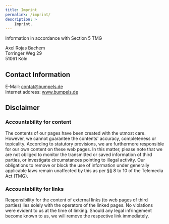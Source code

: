 ```yaml
---
title: Imprint
permalink: /imprint/
description: >
    Imprint.
---
```

Information in accordance with Section 5 TMG 

Axel Rojas Bachem<br>
Torringer Weg 29<br>
51061 Köln

## Contact Information

E-Mail: contat@bumpels.de<br>
Internet address: www.bumpels.de

## Disclaimer

### Accountability for content
The contents of our pages have been created with the utmost care. However, we cannot guarantee the contents' accuracy, completeness or topicality. According to statutory provisions, we are furthermore responsible for our own content on these web pages. In this matter, please note that we are not obliged to monitor the transmitted or saved information of third parties, or investigate circumstances pointing to illegal activity. Our obligations to remove or block the use of information under generally applicable laws remain unaffected by this as per §§ 8 to 10 of the Telemedia Act (TMG). 

### Accountability for links
Responsibility for the content of external links (to web pages of third parties) lies solely with the operators of the linked pages. No violations were evident to us at the time of linking. Should any legal infringement become known to us, we will remove the respective link immediately.
